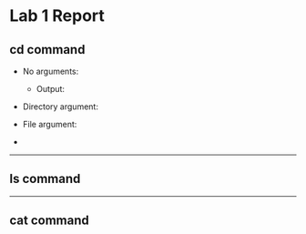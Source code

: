 # Lab 1 Report

## cd command

- No arguments:
  - Output: 
- Directory argument:
         
- File argument:
-         

  
---

## ls command

---

## cat command
